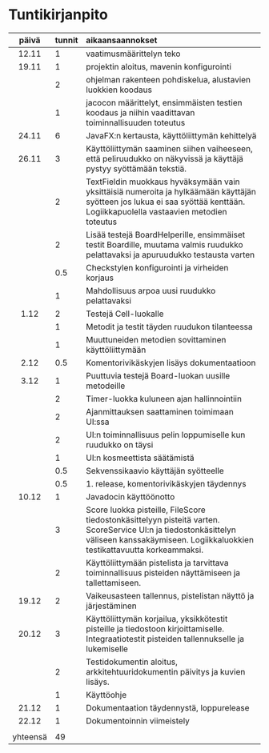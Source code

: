 # Tuntikirjanpito

|  päivä | tunnit | aikaansaannokset |
|:------:|:-------|:-----------------|
|12.11   |1       | vaatimusmäärittelyn teko |
|19.11   |1       | projektin aloitus, mavenin konfigurointi |
|        |2       | ohjelman rakenteen pohdiskelua, alustavien luokkien koodaus |
|        |1       | jacocon määrittelyt, ensimmäisten testien koodaus ja niihin vaadittavan toiminnallisuuden toteutus |
|24.11   |6       | JavaFX:n kertausta, käyttöliittymän kehittelyä |
|26.11   |3       | Käyttöliittymän saaminen siihen vaiheeseen, että peliruudukko on näkyvissä ja käyttäjä pystyy syöttämään tekstiä.
|        |2       | TextFieldin muokkaus hyväksymään vain yksittäisiä numeroita ja hylkäämään käyttäjän syötteen jos lukua ei saa syöttää kenttään. Logiikkapuolella vastaavien metodien toteutus |
|        |2       | Lisää testejä BoardHelperille, ensimmäiset testit Boardille, muutama valmis ruudukko pelattavaksi ja apuruudukko testausta varten|
|        |0.5     | Checkstylen konfigurointi ja virheiden korjaus|
|        |1       | Mahdollisuus arpoa uusi ruudukko pelattavaksi|
|1.12    |2       | Testejä Cell-luokalle|
|        |1       | Metodit ja testit täyden ruudukon tilanteessa|
|        |1       | Muuttuneiden metodien sovittaminen käyttöliittymään|
|2.12    |0.5     | Komentorivikäskyjen lisäys dokumentaatioon|
|3.12    |1       | Puuttuvia testejä Board-luokan uusille metodeille|
|        |2       | Timer-luokka kuluneen ajan hallinnointiin|
|        |2       | Ajanmittauksen saattaminen toimimaan UI:ssa
|        |2       | UI:n toiminnallisuus pelin loppumiselle kun ruudukko on täysi|
|        |1       | UI:n kosmeettista säätämistä|
|        |0.5     | Sekvenssikaavio käyttäjän syötteelle|
|        |0.5     | 1. release, komentorivikäskyjen täydennys|
|10.12   |1       | Javadocin käyttöönotto|
|        |3       | Score luokka pisteille, FileScore tiedostonkäsittelyyn pisteitä varten. ScoreService UI:n ja tiedostonkäsittelyn väliseen kanssakäymiseen. Logiikkaluokkien testikattavuutta korkeammaksi.
|        |2       | Käyttöliittymään pistelista ja tarvittava toiminnallisuus pisteiden näyttämiseen ja tallettamiseen.
|19.12   |2       | Vaikeusasteen tallennus, pistelistan näyttö ja järjestäminen |
|20.12   |3       | Käyttöliittymän korjailua, yksikkötestit pisteille ja tiedostoon kirjoittamiselle. Integraatiotestit pisteiden tallennukselle ja lukemiselle |
|        |2       | Testidokumentin aloitus, arkkitehtuuridokumentin päivitys ja kuvien lisäys. |
|        |1       | Käyttöohje |
|21.12   |1       | Dokumentaation täydennystä, loppurelease |
|22.12   |1       | Dokumentoinnin viimeistely |
|        |        | |
|yhteensä|49      | |
